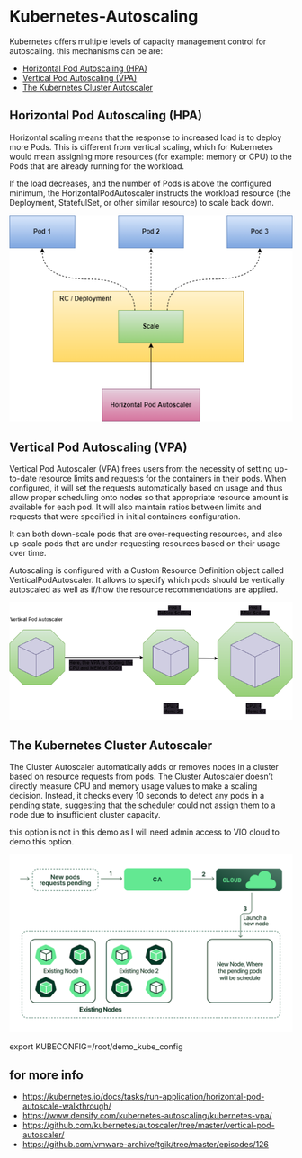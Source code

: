 
# Kubernetes-Autoscaling

Kubernetes offers multiple levels of capacity management control for autoscaling. this mechanisms can be are:

- [Horizontal Pod Autoscaling (HPA)]()
- [Vertical Pod Autoscaling (VPA)]()
- [The Kubernetes Cluster Autoscaler]()



## Horizontal Pod Autoscaling (HPA)
Horizontal scaling means that the response to increased load is to deploy more Pods. This is different from vertical scaling, which for Kubernetes would mean assigning more resources (for example: memory or CPU) to the Pods that are already running for the workload.

If the load decreases, and the number of Pods is above the configured minimum, the HorizontalPodAutoscaler instructs the workload resource (the Deployment, StatefulSet, or other similar resource) to scale back down.

![Horizontal Pod Autoscaling](./images/hpa.png)

## Vertical Pod Autoscaling (VPA)

Vertical Pod Autoscaler (VPA) frees users from the necessity of setting up-to-date resource limits and requests for the containers in their pods. When configured, it will set the requests automatically based on usage and thus allow proper scheduling onto nodes so that appropriate resource amount is available for each pod. It will also maintain ratios between limits and requests that were specified in initial containers configuration.

It can both down-scale pods that are over-requesting resources, and also up-scale pods that are under-requesting resources based on their usage over time.

Autoscaling is configured with a Custom Resource Definition object called VerticalPodAutoscaler. It allows to specify which pods should be vertically autoscaled as well as if/how the resource recommendations are applied.

![Vertical Pod Autoscaling](./images/vpa.png)

## The Kubernetes Cluster Autoscaler

The Cluster Autoscaler automatically adds or removes nodes in a cluster based on resource requests from pods. The Cluster Autoscaler doesn’t directly measure CPU and memory usage values to make a scaling decision. Instead, it checks every 10 seconds to detect any pods in a pending state, suggesting that the scheduler could not assign them to a node due to insufficient cluster capacity.

this option is not in this demo as I will need admin access to VIO cloud to demo this option.

![Cluster Autoscaler](./images/ca-process.png)

export KUBECONFIG=/root/demo_kube_config


## for more info

- https://kubernetes.io/docs/tasks/run-application/horizontal-pod-autoscale-walkthrough/
- https://www.densify.com/kubernetes-autoscaling/kubernetes-vpa/
- https://github.com/kubernetes/autoscaler/tree/master/vertical-pod-autoscaler/
- https://github.com/vmware-archive/tgik/tree/master/episodes/126